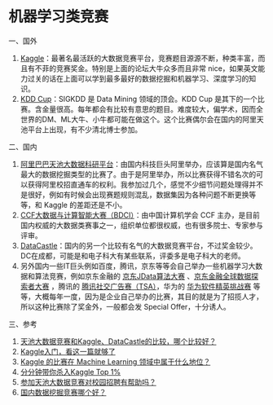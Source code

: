 # 机器学习类竞赛


一、国外

 1. [Kaggle][1]：最著名最活跃的大数据竞赛平台，竞赛题目源源不断，种类丰富，而且有不菲的竞赛奖金。特别是上面的论坛大牛众多而且非常 nice，如果英文能力过关的话在上面可以学到最多最好的数据挖掘和机器学习、深度学习的知识。
 2. [KDD Cup][2]：SIGKDD 是 Data Mining 领域的顶会。KDD Cup 是其下的一个比赛。含金量很高。每年都会有比较有意思的题目。难度较大，偏学术，因而全世界的DM、ML大牛、小牛都可能在做这个。这个比赛偶尔会在国内的阿里天池平台上出现，有不少清北博士参加。

二、国内

 1. [阿里巴巴天池大数据科研平台][3]：由国内科技巨头阿里举办，应该算是国内名气最大的数据挖掘类型的比赛了。由于是阿里举办，所以比赛获得不错名次的可以获得阿里校招直通车的权利。我参加过几个，感觉不少细节问题处理得并不是很好，例如有时候会出现赛题规则混乱，数据集因为各种问题不断更换等等，和 Kaggle 的差距还是不小。
 2. [CCF大数据与计算智能大赛（BDCI）][4]：由中国计算机学会 CCF 主办，是目前国内权威的大数据类赛事之一，组织单位都很权威，也有很多院士、专家参与评审。
 3. [DataCastle][5]：国内的另一个比较有名气的大数据竞赛平台，不过奖金较少。DC在成都，可能是和电子科大有某些联系，评委多是电子科大的老师。
 4. 另外国内一些IT巨头例如百度，腾讯，京东等等会自己举办一些机器学习大数据和算法竞赛，例如京东金融的 [京东JData算法大赛][6] 、[京东金融全球数据探索者大赛][7] ，腾讯的 [腾讯社交广告赛（TSA）][8]，华为的 [华为软件精英挑战赛][9] 等等，大概每年一度，因为是企业自己举办的比赛，其目的就是为了招揽人才，所以这种比赛除了奖金外，一般都会发 Special Offer，十分诱人。
 
三、参考

 1. [天池大数据竞赛和Kaggle、DataCastle的比较，哪个比较好？][10]
 2. [Kaggle入门，看这一篇就够了][11]
 3. [Kaggle 的比赛在 Machine Learning 领域中属于什么地位？][12]
 4. [分分钟带你杀入Kaggle Top 1%][13]
 5. [参加天池大数据竞赛对校园招聘有帮助吗？][14]
 6. [国内数据挖掘竞赛哪个好？][15]



  [1]: https://www.kaggle.com/
  [2]: http://www.kdd.org/kdd-cup
  [3]: https://tianchi.shuju.aliyun.com/
  [4]: http://www.datafountain.cn
  [5]: http://www.dcjingsai.com/common/cmptIndex.html
  [6]: http://www.datafountain.cn//#/competitions/247/intro
  [7]: http://jddjr.jd.com/
  [8]: http://algo.tpai.qq.com/
  [9]: http://codecraft.devcloud.huaweicloud.com/
  [10]: https://www.zhihu.com/question/41450532/answer/91325509
  [11]: https://zhuanlan.zhihu.com/p/25686876
  [12]: https://www.zhihu.com/question/32032932/answer/58810196
  [13]: https://zhuanlan.zhihu.com/p/27424282
  [14]: https://www.zhihu.com/question/41449961/answer/92090896
  [15]: https://www.zhihu.com/question/29916643

